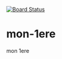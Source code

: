 [![Board Status](https://dev.azure.com/bacharacherif/bb09528e-4976-4ac3-8650-99ee77af565e/bf8444ba-6553-4145-a3bb-5b460f42b8b0/_apis/work/boardbadge/c3af11f9-f84c-45e3-9033-1c3a9c81f615)](https://dev.azure.com/bacharacherif/bb09528e-4976-4ac3-8650-99ee77af565e/_boards/board/t/bf8444ba-6553-4145-a3bb-5b460f42b8b0/Microsoft.RequirementCategory)
# mon-1ere
mon 1ere 
